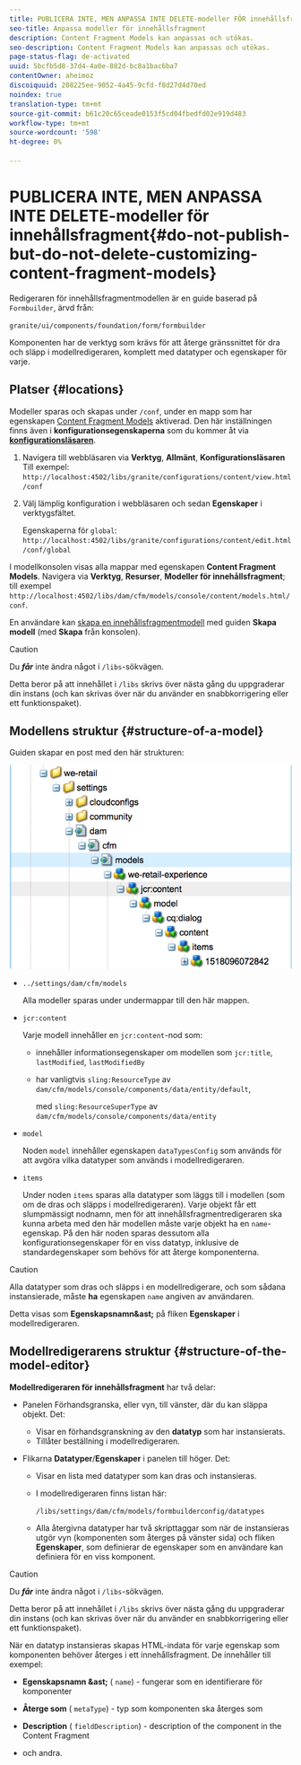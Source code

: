 ```yaml
---
title: PUBLICERA INTE, MEN ANPASSA INTE DELETE-modeller FÖR innehållsfragment
seo-title: Anpassa modeller för innehållsfragment
description: Content Fragment Models kan anpassas och utökas.
seo-description: Content Fragment Models kan anpassas och utökas.
page-status-flag: de-activated
uuid: 5bcfb5d8-37d4-4a0e-882d-bc8a1bac6ba7
contentOwner: aheimoz
discoiquuid: 208225ee-9052-4a45-9cfd-f8d27d4d70ed
noindex: true
translation-type: tm+mt
source-git-commit: b61c20c65ceade0153f5cd04fbedfd02e919d483
workflow-type: tm+mt
source-wordcount: '598'
ht-degree: 0%

---
```



# PUBLICERA INTE, MEN ANPASSA INTE DELETE-modeller för innehållsfragment{#do-not-publish-but-do-not-delete-customizing-content-fragment-models}

Redigeraren för innehållsfragmentmodellen är en guide baserad på `Formbuilder`, ärvd från:

`granite/ui/components/foundation/form/formbuilder`

Komponenten har de verktyg som krävs för att återge gränssnittet för dra och släpp i modellredigeraren, komplett med datatyper och egenskaper för varje.

## Platser {#locations}

Modeller sparas och skapas under `/conf`, under en mapp som har egenskapen [Content Fragment Models](/help/assets/content-fragments-models.md#enable-content-fragment-models) aktiverad. Den här inställningen finns även i **konfigurationsegenskaperna** som du kommer åt via **[konfigurationsläsaren](/help/sites-administering/configurations.md)**.

1. Navigera till webbläsaren via **Verktyg**, **Allmänt**, **Konfigurationsläsaren**
Till exempel: 
`http://localhost:4502/libs/granite/configurations/content/view.html/conf`

1. Välj lämplig konfiguration i webbläsaren och sedan **Egenskaper** i verktygsfältet.

   Egenskaperna för `global`: `http://localhost:4502/libs/granite/configurations/content/edit.html/conf/global`

I modellkonsolen visas alla mappar med egenskapen **Content Fragment Models**. Navigera via **Verktyg**, **Resurser**, **Modeller för innehållsfragment**; till exempel `http://localhost:4502/libs/dam/cfm/models/console/content/models.html/conf`.

En användare kan [skapa en innehållsfragmentmodell](/help/assets/content-fragments-models.md#creating-a-content-fragment-model) med guiden **Skapa modell** (med **Skapa** från konsolen).

>[!CAUTION]
>
>Du ***får*** inte ändra något i `/libs`-sökvägen.
>
>Detta beror på att innehållet i `/libs` skrivs över nästa gång du uppgraderar din instans (och kan skrivas över när du använder en snabbkorrigering eller ett funktionspaket).

## Modellens struktur {#structure-of-a-model}

Guiden skapar en post med den här strukturen:

![cf-54](assets/cf-54.png)

* `../settings/dam/cfm/models`

   Alla modeller sparas under undermappar till den här mappen.

* `jcr:content`

   Varje modell innehåller en `jcr:content`-nod som:

   * innehåller informationsegenskaper om modellen som `jcr:title`, `lastModified`, `lastModifiedBy`
   * har vanligtvis `sling:ResourceType` av `dam/cfm/models/console/components/data/entity/default`,

      med `sling:ResourceSuperType` av `dam/cfm/models/console/components/data/entity`

* `model`

   Noden `model` innehåller egenskapen `dataTypesConfig` som används för att avgöra vilka datatyper som används i modellredigeraren.

* `items`

   Under noden `items` sparas alla datatyper som läggs till i modellen (som om de dras och släpps i modellredigeraren). Varje objekt får ett slumpmässigt nodnamn, men för att innehållsfragmentredigeraren ska kunna arbeta med den här modellen måste varje objekt ha en `name`-egenskap. På den här noden sparas dessutom alla konfigurationsegenskaper för en viss datatyp, inklusive de standardegenskaper som behövs för att återge komponenterna.

>[!CAUTION]
>
>Alla datatyper som dras och släpps i en modellredigerare, och som sådana instansierade, måste **ha** egenskapen `name` angiven av användaren.
>
>Detta visas som **Egenskapsnamn&amp;ast;** på fliken **Egenskaper** i modellredigeraren.

## Modellredigerarens struktur {#structure-of-the-model-editor}

**Modellredigeraren för innehållsfragment** har två delar:

* Panelen Förhandsgranska, eller vyn, till vänster, där du kan släppa objekt. Det:

   * Visar en förhandsgranskning av den **datatyp** som har instansierats.
   * Tillåter beställning i modellredigeraren.

* Flikarna **Datatyper**/**Egenskaper** i panelen till höger. Det:

   * Visar en lista med datatyper som kan dras och instansieras.
   * I modellredigeraren finns listan här:

      `/libs/settings/dam/cfm/models/formbuilderconfig/datatypes`

      <!-- Please uncomment when file is used
      This node contains all the data types currently supported in the model editor. For more information on how to configure the data types, see [Customizing Data Types for Content Fragment Models](/help/sites-developing/customizing-content-fragment-model-data-types.md).
      -->

   * Alla återgivna datatyper har två skripttaggar som när de instansieras utgör vyn (komponenten som återges på vänster sida) och fliken **Egenskaper**, som definierar de egenskaper som en användare kan definiera för en viss komponent.

>[!CAUTION]
>
>Du ***får*** inte ändra något i `/libs`-sökvägen.
>
>Detta beror på att innehållet i `/libs` skrivs över nästa gång du uppgraderar din instans (och kan skrivas över när du använder en snabbkorrigering eller ett funktionspaket).

<!-- Please uncomment when files are used
The properties on the right side define a form that is submitted directly into JCR under `/conf`; see the path in the example [Structure of a Model](/help/sites-developing/customizing-content-fragment-models.md#structure-of-a-model).
-->

När en datatyp instansieras skapas HTML-indata för varje egenskap som komponenten behöver återges i ett innehållsfragment. De innehåller till exempel:

* **Egenskapsnamn &amp;ast;** (  `name`) - fungerar som en identifierare för komponenter

* **Återge som** (  `metaType`) - typ som komponenten ska återges som

* **Description** (  `fieldDescription`) - description of the component in the Content Fragment

* och andra.

